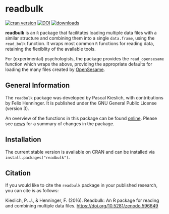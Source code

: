 
<!-- README.md is generated from README.Rmd. Please edit that file -->

# readbulk

[![cran
version](http://www.r-pkg.org/badges/version/readbulk)](https://CRAN.R-project.org/package=readbulk)
[![DOI](https://zenodo.org/badge/DOI/10.5281/zenodo.596649.svg)](https://doi.org/10.5281/zenodo.596649)
[![downloads](https://cranlogs.r-pkg.org/badges/grand-total/readbulk?color=yellow)](https://CRAN.R-project.org/package=readbulk)

**readbulk** is an `R` package that facilitates loading multiple data
files with a similar structure and combining them into a single
`data.frame`, using the `read_bulk` function. It wraps most common `R`
functions for reading data, retaining the flexiblity of the available
tools.

For (experimental) psychologists, the package provides the
`read_opensesame` function which wraps the above, providing the
appropriate defaults for loading the many files created by
[OpenSesame](https://osdoc.cogsci.nl/).

## General Information

The `readbulk` package was developed by Pascal Kieslich, with
contributions by Felix Henninger. It is published under the GNU General
Public License (version 3).

An overview of the functions in this package can be found
[online](http://pascalkieslich.github.io/readbulk/reference/). Please
see [news](http://pascalkieslich.github.io/readbulk/news/) for a summary
of changes in the package.

## Installation

The current stable version is available on CRAN and can be installed via
`install.packages("readbulk")`.

## Citation

If you would like to cite the `readbulk` package in your published
research, you can cite is as follows:

Kieslich, P. J., & Henninger, F. (2016). Readbulk: An R package for
reading and combining multiple data files.
<https://doi.org/10.5281/zenodo.596649>
